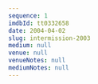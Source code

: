 ```yaml
---
sequence: 1
imdbId: tt0332658
date: 2004-04-02
slug: intermission-2003
medium: null
venue: null
venueNotes: null
mediumNotes: null
---
```



